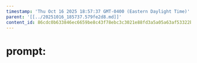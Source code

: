```yaml
---
timestamp: 'Thu Oct 16 2025 18:57:37 GMT-0400 (Eastern Daylight Time)'
parent: '[[../20251016_185737.579fe2d8.md]]'
content_id: 86cdc0b633846ec6659be8c43f78ebc3c3021e88fd3a5a05a63af53322b59a94
---
```


# prompt:

